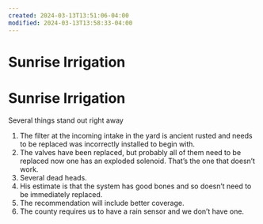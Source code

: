 ```yaml
---
created: 2024-03-13T13:51:06-04:00
modified: 2024-03-13T13:58:33-04:00
---
```


# Sunrise Irrigation

# Sunrise Irrigation

Several things stand out right away 
1. The filter at the incoming intake in the yard is ancient rusted and needs to be replaced was incorrectly installed to begin with.
2. The valves have been replaced, but probably all of them need to be replaced now one has an exploded solenoid. That’s the one that doesn’t work.
3. Several dead heads.
4. His estimate is that the system has good bones and so doesn’t need to be immediately replaced.
5. The recommendation will include better coverage.
6. The county requires us to have a rain sensor and we don’t have one.
